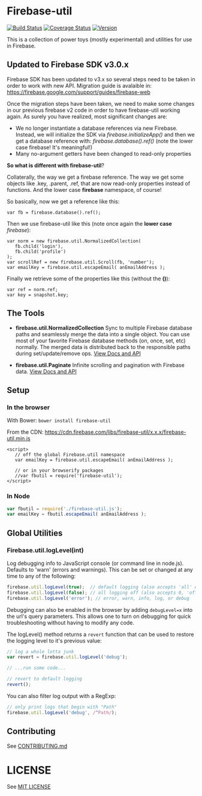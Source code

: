 # Firebase-util

[![Build Status](https://travis-ci.org/firebase/firebase-util.svg?branch=master)](https://travis-ci.org/firebase/firebase-util)
[![Coverage Status](https://img.shields.io/coveralls/firebase/firebase-util.svg)](https://coveralls.io/r/firebase/firebase-util)
[![Version](https://badge.fury.io/gh/firebase%2Ffirebase-util.svg)](http://badge.fury.io/gh/firebase%2Ffirebase-util)

This is a collection of power toys (mostly experimental) and utilities for use in Firebase.

## Updated to Firebase SDK v3.0.x

Firebase SDK has been updated to v3.x so several steps need to be taken in order to work with new API.
Migration guide is avalaible in: https://firebase.google.com/support/guides/firebase-web

Once the migration steps have been taken, we need to make some changes in our previous firebase v2 code in order to have firebase-util working again.
As surely you have realized, most significant changes are:
 - We no longer instantiate a database references via new Firebase. Instead, we will initialize the SDK via *firebase.initializeApp()* and then we get a database reference with: *firebase.database().ref()* (note the lower case firebase! It's meaningful!)
 - Many no-argument getters have been changed to read-only properties
 
**So what is different with firebase-util**?

Collaterally, the way we get a firebase reference. The way we get some objects like .key, .parent, .ref, that are now read-only properties instead of functions. And the lower case **firebase** namespace, of course!

So basically, now we get a reference like this:
```
var fb = firebase.database().ref();
```
Then we use firebase-util like this (note once again the **lower case** *firebase*):
```
var norm = new firebase.util.NormalizedCollection(
   fb.child('login'),
   fb.child('profile')
);
var scrollRef = new firebase.util.Scroll(fb, 'number');
var emailKey = firebase.util.escapeEmail( anEmailAddress );
```

Finally we retrieve some of the properties like this (without the **()**):
```
var ref = norm.ref;
var key = snapshot.key;
```

## The Tools

 - **firebase.util.NormalizedCollection**
   Sync to multiple Firebase database paths and seamlessly merge the data into a single object. You can use most of your favorite
   Firebase database methods (on, once, set, etc) normally. The merged data is distributed back to the responsible paths
   during set/update/remove ops. [View Docs and API](src/NormalizedCollection/README.md)

 - **firebase.util.Paginate**
   Infinite scrolling and pagination with Firebase data. [View Docs and API](src/Paginate/README.md)

## Setup

### In the browser

With Bower: `bower install firebase-util`

From the CDN: https://cdn.firebase.com/libs/firebase-util/x.x.x/firebase-util.min.js

```
<script>
   // off the global Firebase.util namespace
   var emailKey = firebase.util.escapeEmail( anEmailAddress );

   // or in your browserify packages
   //var fbutil = require('firebase-util');
</script>
```

### In Node

```javascript
var fbutil = require('./firebase-util.js');
var emailKey = fbutil.escapeEmail( anEmailAddress );
```

## Global Utilities

### Firebase.util.logLevel(int)

Log debugging info to JavaScript console (or command line in node.js). Defaults to 'warn' (errors and warnings).
This can be set or changed at any time to any of the following:

```javascript
firebase.util.logLevel(true);  // default logging (also accepts 'all' or 'on')
firebase.util.logLevel(false); // all logging off (also accepts 0, 'off' or 'none')
firebase.util.logLevel('error'); // error, warn, info, log, or debug
```

Debugging can also be enabled in the browser by adding `debugLevel=x` into the url's query parameters. This allows one to turn on debugging for quick troubleshooting without having to modify any code.

The logLevel() method returns a `revert` function that can be used to restore the logging level to it's previous value:

```javascript
// log a whole lotta junk
var revert = firebase.util.logLevel('debug');

// ...run some code...

// revert to default logging
revert();
```

You can also filter log output with a RegExp:

```javascript
// only print logs that begin with "Path"
firebase.util.logLevel('debug', /^Path/);
```

## Contributing

See [CONTRIBUTING.md](CONTRIBUTING.md)

# LICENSE

See [MIT LICENSE](MIT)
